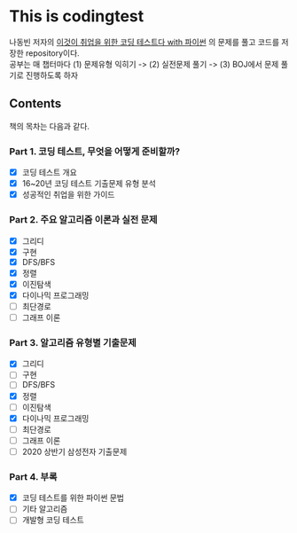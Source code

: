 # This is codingtest
나동빈 저자의 [이것이 취업을 위한 코딩 테스트다 with 파이썬](http://www.kyobobook.co.kr/product/detailViewKor.laf?mallGb=KOR&ejkGb=KOR&linkClass=&barcode=9791162243077) 의 문제를 풀고 코드를 저장한 repository이다.  
공부는 매 챕터마다 (1) 문제유형 익히기 -> (2) 실전문제 풀기 -> (3) BOJ에서 문제 풀기로 진행하도록 하자  
## Contents
책의 목차는 다음과 같다.  
### Part 1. 코딩 테스트, 무엇을 어떻게 준비할까?
- [x] 코딩 테스트 개요  
- [x] 16~20년 코딩 테스트 기출문제 유형 분석  
- [x] 성공적인 취업을 위한 가이드  
### Part 2. 주요 알고리즘 이론과 실전 문제 
- [x] 그리디  
- [x] 구현  
- [x] DFS/BFS  
- [x] 정렬  
- [x] 이진탐색  
- [x] 다이나믹 프로그래밍  
- [ ] 최단경로  
- [ ] 그래프 이론  
### Part 3. 알고리즘 유형별 기출문제
- [x] 그리디  
- [ ] 구현  
- [ ] DFS/BFS  
- [x] 정렬  
- [ ] 이진탐색  
- [x] 다이나믹 프로그래밍  
- [ ] 최단경로  
- [ ] 그래프 이론  
- [ ] 2020 상반기 삼성전자 기출문제
### Part 4. 부록
- [x] 코딩 테스트를 위한 파이썬 문법  
- [ ] 기타 알고리즘
- [ ] 개발형 코딩 테스트 